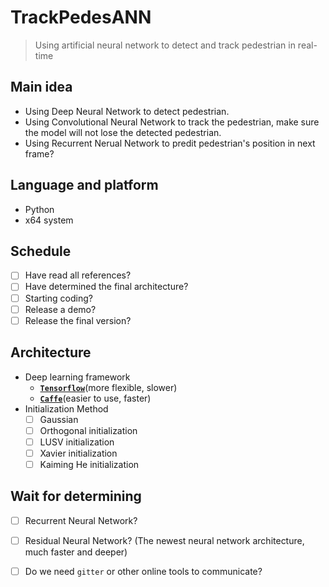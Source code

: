 # TrackPedesANN
> Using artificial neural network to detect and track pedestrian in real-time

## Main idea
- Using Deep Neural Network to detect pedestrian.
- Using Convolutional Neural Network to track the pedestrian, make sure the model will not lose the detected pedestrian.
- Using Recurrent Nerual Network to predit pedestrian's position in next frame?

## Language and platform
- Python
- x64 system

## Schedule
- [ ] Have read all references?
- [ ] Have determined the final architecture?
- [ ] Starting coding?
- [ ] Release a demo?
- [ ] Release the final version?

## Architecture
* Deep learning framework
  - [**`Tensorflow`**](https://github.com/tensorflow/tensorflow)(more flexible, slower) 
  - [**`Caffe`**](https://github.com/BVLC/caffe)(easier to use, faster)
* Initialization Method
  - [ ] Gaussian
  - [ ] Orthogonal initialization
  - [ ] LUSV initialization
  - [ ] Xavier initialization
  - [ ] Kaiming He initialization

## Wait for determining
* [ ] Recurrent Neural Network?
* [ ] Residual Neural Network? (The newest neural network architecture, much faster and deeper)
* [ ] Do we need `gitter` or other online tools to communicate?

